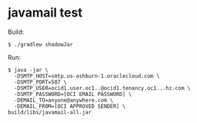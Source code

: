 # javamail test

Build:

```shell
$ ./gradlew shadowJar
```

Run:

```shell
$ java -jar \
  -DSMTP_HOST=smtp.us-ashburn-1.oraclecloud.com \
  -DSMTP_PORT=587 \
  -DSMTP_USER=ocid1.user.oc1..@ocid1.tenancy.oc1...hz.com \
  -DSMTP_PASSWORD=[OCI EMAIL PASSWORD] \
  -DEMAIL_TO=anyone@anywhere.com \
  -DEMAIL_FROM=[OCI APPROVED SENDER] \
build/libs/javamail-all.jar

```

